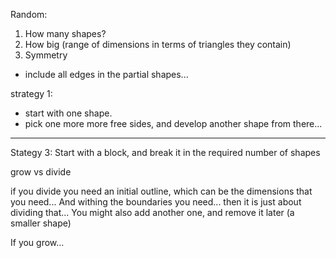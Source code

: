 
Random:
1. How many shapes?
2. How big (range of dimensions in terms of triangles they contain)
3. Symmetry





- include all edges in the partial shapes...



strategy 1:
- start with one shape.
- pick one more more free sides, and develop another shape from there...

---
Stategy 3:
Start with a block, and break it in the required number of shapes





grow vs divide



if you divide you need an initial outline, which can be the dimensions that you need...
And withing the boundaries you need... then it is just about dividing that...
You might also add another one, and remove it later (a smaller shape)

If you grow...